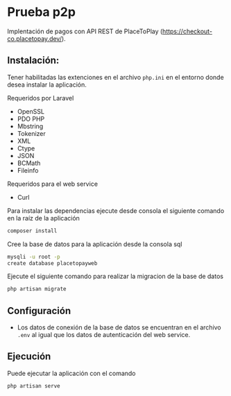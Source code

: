 # Prueba p2p
Implentación de pagos con API REST de PlaceToPlay (https://checkout-co.placetopay.dev/).

## Instalación:
Tener habilitadas las extenciones en el archivo `php.ini` en el entorno donde desea instalar la aplicación.

Requeridos por Laravel

- OpenSSL
- PDO PHP
- Mbstring
- Tokenizer
- XML
- Ctype
- JSON
- BCMath
- Fileinfo

Requeridos para el web service

- Curl

Para instalar las dependencias ejecute desde consola el siguiente comando en la raíz de la aplicación

```bash
composer install
```

Cree la base de datos para la aplicación desde la consola sql

```bash
mysqli -u root -p
create database placetopayweb
```

Ejecute el siguiente comando para realizar la migracion de la base de datos

```bash
php artisan migrate
```

## Configuración

- Los datos de conexión de la base de datos se encuentran en el archivo `.env` al igual que los datos de autenticación del web service.

## Ejecución

Puede ejecutar la aplicación con el comando

```bash
php artisan serve
```
